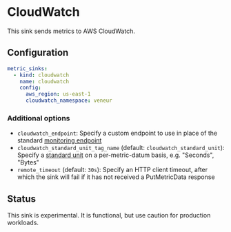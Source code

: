 # CloudWatch

This sink sends metrics to AWS CloudWatch.

## Configuration

```yaml
metric_sinks:
  - kind: cloudwatch
    name: cloudwatch
    config:
      aws_region: us-east-1
      cloudwatch_namespace: veneur
```

### Additional options

* `cloudwatch_endpoint`: Specify a custom endpoint to use in place of the standard [monitoring endpoint](https://docs.aws.amazon.com/general/latest/gr/cw_region.html)
* `cloudwatch_standard_unit_tag_name` (default: `cloudwatch_standard_unit`): Specify a [standard unit](https://pkg.go.dev/github.com/aws/aws-sdk-go-v2/service/cloudwatch@v1.17.0/types?utm_source=gopls#StandardUnit) on a per-metric-datum basis, e.g. "Seconds", "Bytes"
* `remote_timeout` (default: `30s`): Specify an HTTP client timeout, after which the sink will fail if it has not received a PutMetricData response

## Status

This sink is experimental. It is functional, but use caution for production workloads.
